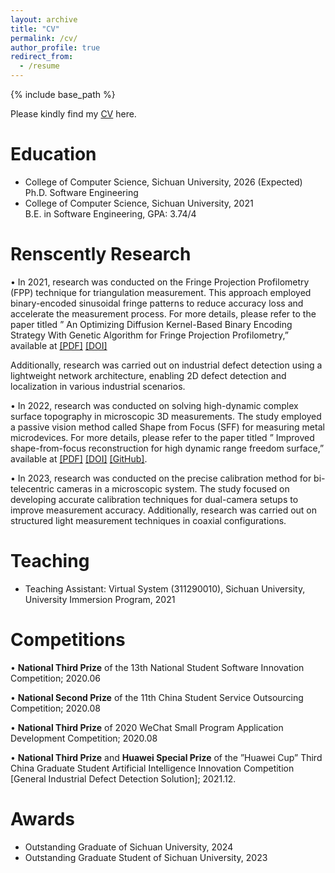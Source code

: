 ```yaml
---
layout: archive
title: "CV"
permalink: /cv/
author_profile: true
redirect_from:
  - /resume
---
```


{% include base_path %}
 
Please kindly find my [CV](https://abaowannasleep.github.io/files/ZhoumiaoHe_CV.pdf) here.

# Education
- College of Computer Science, Sichuan University, 2026 (Expected)  
Ph.D. Software Engineering 
- College of Computer Science, Sichuan University, 2021  
B.E. in Software Engineering, GPA: 3.74/4

# Renscently Research
• In 2021, research was conducted on the Fringe Projection Profilometry (FPP) technique for triangulation measurement. This approach employed binary-encoded sinusoidal fringe patterns to reduce accuracy loss and accelerate the measurement process. For more details, please refer to the paper titled ” An Optimizing Diffusion Kernel-Based Binary Encoding Strategy With Genetic Algorithm for Fringe Projection Profilometry,” available at [[PDF]](https://abaowannasleep.github.io/files/An_Optimizing_Diffusion_Kernel-Based_Binary_Encoding_Strategy_With_Genetic_Algorithm_for_Fringe_Projection_Profilometry.pdf.pdf) [[DOI]](https://doi.org/10.1109/TIM.2022.3168900)

Additionally, research was carried out on industrial defect detection using a lightweight network architecture, enabling 2D defect detection and localization in various industrial scenarios.

• In 2022, research was conducted on solving high-dynamic complex surface topography in microscopic 3D measurements. The study employed a passive vision method called Shape from Focus (SFF) for measuring metal microdevices. For more details, please refer to the paper titled ” Improved shape-from-focus reconstruction for high dynamic range freedom surface,” available at [[PDF]](https://abaowannasleep.github.io/files/Improved_shape-from-focus_reconstruction_for_high_dynamic_range_freedom_surface.pdf) [[DOI]](https://doi.org/10.1016/j.optlaseng.2023.107784) [[GitHub]](https://github.com/abaowannasleep/shape-from-focus).

• In 2023, research was conducted on the precise calibration method for bi-telecentric cameras in a microscopic system. The study focused on developing accurate calibration techniques for dual-camera setups to improve measurement accuracy. 
Additionally, research was carried out on structured light measurement techniques in coaxial configurations.

# Teaching
- Teaching Assistant: Virtual System (311290010), Sichuan University, University Immersion Program, 2021

# Competitions
•	**National Third Prize** of the 13th National Student Software Innovation Competition;	2020.06

•	**National Second Prize** of the 11th China Student Service Outsourcing Competition;	2020.08

•	**National Third Prize** of 2020 WeChat Small Program Application Development Competition;	2020.08

•	**National Third Prize** and **Huawei Special Prize** of the ”Huawei Cup” Third China Graduate Student Artificial Intelligence Innovation Competition [General Industrial Defect Detection Solution]; 2021.12.

# Awards
- Outstanding Graduate of Sichuan University, 2024
- Outstanding Graduate Student of Sichuan University, 2023

